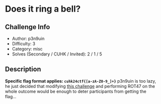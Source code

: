 # Does it ring a bell?

## Challenge Info
- Author: p3n9uin
- Difficulty: 3
- Category: misc
- Solves (Secondary / CUHK / Invited): 2 / 1 / 5 

## Description
**Specific flag format applies: `cuhk24ctf{[a-zA-Z0-9_]+}`**
p3n9uin is too lazy, he just decided that modifying [this challenge](https://github.com/blackb6a/hkcert-ctf-2021-challenges/tree/master/36-excel) and performing ROT47 on the whole outcome would be enough to deter participants from getting the flag...